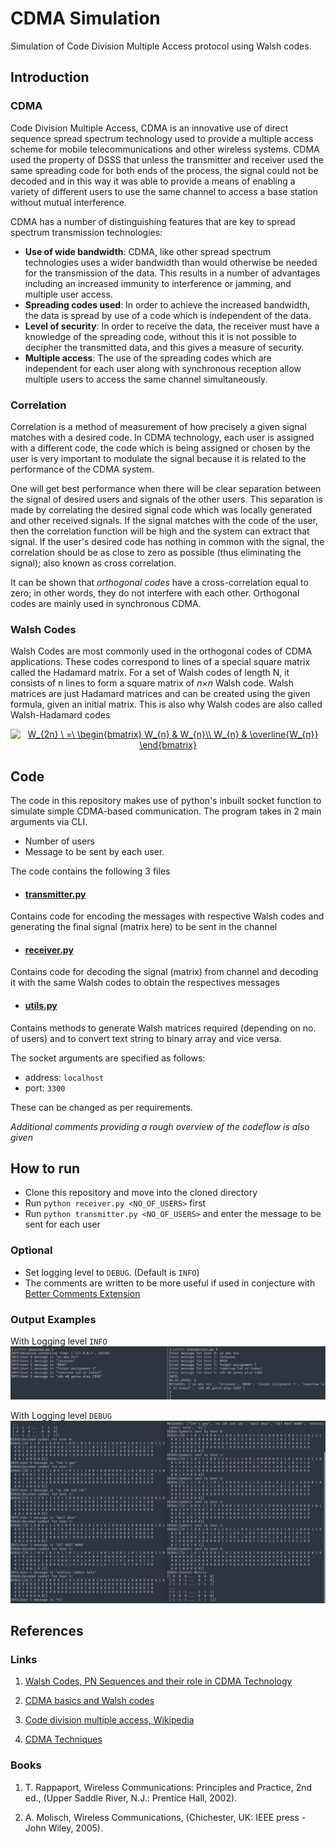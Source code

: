 # CDMA Simulation 

Simulation of Code Division Multiple Access protocol using Walsh codes.

## Introduction

### CDMA
Code Division Multiple Access, CDMA is an innovative use of direct sequence spread spectrum technology used to provide a multiple access scheme for mobile telecommunications and other wireless systems. CDMA used the property of DSSS that unless the transmitter and receiver used the same spreading code for both ends of the process, the signal could not be decoded and in this way it was able to provide a means of enabling a variety of different users to use the same channel to access a base station without mutual interference.

CDMA has a number of distinguishing features that are key to spread spectrum transmission technologies:

- **Use of wide bandwidth**:  CDMA, like other spread spectrum technologies uses a wider bandwidth than would otherwise be needed for the transmission of the data. This results in a number of advantages including an increased immunity to interference or jamming, and multiple user access.
- **Spreading codes used**:   In order to achieve the increased bandwidth, the data is spread by use of a code which is independent of the data.
- **Level of security**:   In order to receive the data, the receiver must have a knowledge of the spreading code, without this it is not possible to decipher the transmitted data, and this gives a measure of security.
- **Multiple access**:   The use of the spreading codes which are independent for each user along with synchronous reception allow multiple users to access the same channel simultaneously.

### Correlation
Correlation is a method of measurement of how precisely a given signal matches with a desired code. In CDMA technology, each user is assigned with a different code, the code which is being assigned or chosen by the user is very important to modulate the signal because it is related to the performance of the CDMA system.

One will get best performance when there will be clear separation between the signal of desired users and signals of the other users. This separation is made by correlating the desired signal code which was locally generated and other received signals. If the signal matches with the code of the user, then the correlation function will be high and the system can extract that signal. If the user's desired code has nothing in common with the signal, the correlation should be as close to zero as possible (thus eliminating the signal); also known as cross correlation. 

It can be shown that *orthogonal codes* have a cross-correlation equal to zero; in other words, they do not interfere with each other. Orthogonal codes are mainly used in synchronous CDMA.

### Walsh Codes
Walsh Codes are most commonly used in the orthogonal codes of CDMA applications. These codes correspond to lines of a special square matrix called the Hadamard matrix. For a set of Walsh codes of length N, it consists of n lines to form a square matrix of *n×n* Walsh code. Walsh matrices are just Hadamard matrices and can be created using the given formula, given an initial matrix. This is also why Walsh codes are also called Walsh-Hadamard codes

<div align="center">
<a align="center" href="https://www.codecogs.com/eqnedit.php?latex=W_{2n}&space;\&space;=\&space;\begin{bmatrix}&space;W_{n}&space;&&space;W_{n}\\&space;W_{n}&space;&&space;\overline{W_{n}}&space;\end{bmatrix}" target="_blank"><img src="https://latex.codecogs.com/gif.latex?W_{2n}&space;\&space;=\&space;\begin{bmatrix}&space;W_{n}&space;&&space;W_{n}\\&space;W_{n}&space;&&space;\overline{W_{n}}&space;\end{bmatrix}" title="W_{2n} \ =\ \begin{bmatrix} W_{n} & W_{n}\\ W_{n} & \overline{W_{n}} \end{bmatrix}" /></a>
</div>

## Code

The code in this repository makes use of python's inbuilt socket function to simulate simple CDMA-based communication. The program takes in 2 main arguments via CLI.
- Number of users
- Message to be sent by each user.

The code contains the following 3 files
- #### [transmitter.py](./transmitter.py)
Contains code for encoding the messages with respective Walsh codes and generating the final signal (matrix here) to be sent in the channel

- #### [receiver.py](./receiver.py)
Contains code for decoding the signal (matrix) from channel and decoding it with the same Walsh codes to obtain the respectives messages

- #### [utils.py](./utils.py)
Contains methods to generate Walsh matrices required (depending on no. of users) and to convert text string to binary array and vice versa.

The socket arguments are specified as follows: 
- address: `localhost`
- port: `3300`

These can be changed as per requirements.

*Additional comments providing a rough overview of the codeflow is also given*

## How to run

- Clone this repository and move into the cloned directory
- Run `python receiver.py <NO_OF_USERS>` first
- Run `python transmitter.py <NO_OF_USERS>` and enter the message to be sent for each user

### Optional

- Set logging level to `DEBUG`. (Default is `INFO`)
- The comments are written to be more useful if used in conjecture with [Better Comments Extension](https://marketplace.visualstudio.com/items?itemName=aaron-bond.better-comments) 

### Output Examples

With Logging level `INFO`
![INFO](./docs/img1.png)

With Logging level `DEBUG`
![INFO](./docs/img2.png)


## References

### Links

1. [Walsh Codes, PN Sequences and their role in CDMA Technology](https://www.cse.iitd.ac.in/~cs1120231/walsh.pdf)

2. [CDMA basics and Walsh codes](http://morse.colorado.edu/~tlen5510/text/classwebch7.html)

3. [Code division multiple access, Wikipedia](https://en.wikipedia.org/wiki/Code-division_multiple_access)

4. [CDMA Techniques](https://www.tutorialspoint.com/cdma/cdma_techniques.htm)

### Books

1.    T. Rappaport, Wireless Communications: Principles and Practice, 2nd ed., (Upper Saddle River, N.J.: Prentice Hall, 2002).

2.    A. Molisch, Wireless Communications, (Chichester, UK: IEEE press - John Wiley, 2005).